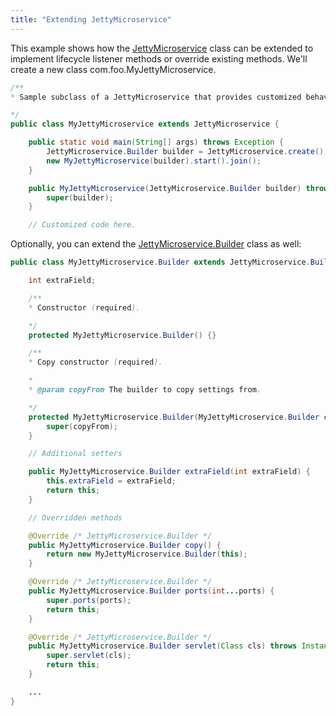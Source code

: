 ```yaml
---
title: "Extending JettyMicroservice"
---
```


This example shows how the [JettyMicroservice]({{API_DOCS}}/org/apache/juneau/microservice/jetty/JettyMicroservice.html) class can be extended to implement lifecycle listener methods or override existing methods.
We'll create a new class com.foo.MyJettyMicroservice.

```java
/**
* Sample subclass of a JettyMicroservice that provides customized behavior.

*/
public class MyJettyMicroservice extends JettyMicroservice {

    public static void main(String[] args) throws Exception {
        JettyMicroservice.Builder builder = JettyMicroservice.create();
        new MyJettyMicroservice(builder).start().join();
    }

    public MyJettyMicroservice(JettyMicroservice.Builder builder) throws Exception {
        super(builder);
    }

    // Customized code here.
```

Optionally, you can extend the [JettyMicroservice.Builder]({{API_DOCS}}/org/apache/juneau/microservice/jetty/JettyMicroservice/Builder.html) class as well:

```java
public class MyJettyMicroservice.Builder extends JettyMicroservice.Builder {

    int extraField;

    /**
    * Constructor (required).

    */
    protected MyJettyMicroservice.Builder() {}

    /**
    * Copy constructor (required).

    *
    * @param copyFrom The builder to copy settings from.

    */
    protected MyJettyMicroservice.Builder(MyJettyMicroservice.Builder copyFrom) {
        super(copyFrom);
    }

    // Additional setters

    public MyJettyMicroservice.Builder extraField(int extraField) {
        this.extraField = extraField;
        return this;
    }

    // Overridden methods

    @Override /* JettyMicroservice.Builder */
    public MyJettyMicroservice.Builder copy() {
        return new MyJettyMicroservice.Builder(this);
    }

    @Override /* JettyMicroservice.Builder */
    public MyJettyMicroservice.Builder ports(int...ports) {
        super.ports(ports);
        return this;
    }

    @Override /* JettyMicroservice.Builder */
    public MyJettyMicroservice.Builder servlet(Class cls) throws InstantiationException, IllegalAccessException {
        super.servlet(cls);
        return this;
    }

    ...
}
```

